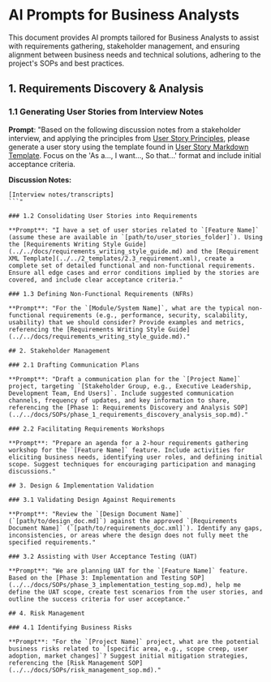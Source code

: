 # AI Prompts for Business Analysts

This document provides AI prompts tailored for Business Analysts to assist with requirements gathering, stakeholder management, and ensuring alignment between business needs and technical solutions, adhering to the project's SOPs and best practices.

## 1. Requirements Discovery & Analysis

### 1.1 Generating User Stories from Interview Notes

**Prompt**: "Based on the following discussion notes from a stakeholder interview, and applying the principles from [User Story Principles](../../1_principles/1.1_user_story_principles.md), please generate a user story using the template found in [User Story Markdown Template](../../2_templates/2.1_user_story.md). Focus on the 'As a..., I want..., So that...' format and include initial acceptance criteria.

**Discussion Notes:**
```
[Interview notes/transcripts]
```"

### 1.2 Consolidating User Stories into Requirements

**Prompt**: "I have a set of user stories related to `[Feature Name]` (assume these are available in `[path/to/user_stories_folder]`). Using the [Requirements Writing Style Guide](../../docs/requirements_writing_style_guide.md) and the [Requirement XML Template](../../2_templates/2.3_requirement.xml), create a complete set of detailed functional and non-functional requirements. Ensure all edge cases and error conditions implied by the stories are covered, and include clear acceptance criteria."

### 1.3 Defining Non-Functional Requirements (NFRs)

**Prompt**: "For the `[Module/System Name]`, what are the typical non-functional requirements (e.g., performance, security, scalability, usability) that we should consider? Provide examples and metrics, referencing the [Requirements Writing Style Guide](../../docs/requirements_writing_style_guide.md)."

## 2. Stakeholder Management

### 2.1 Drafting Communication Plans

**Prompt**: "Draft a communication plan for the `[Project Name]` project, targeting `[Stakeholder Group, e.g., Executive Leadership, Development Team, End Users]`. Include suggested communication channels, frequency of updates, and key information to share, referencing the [Phase 1: Requirements Discovery and Analysis SOP](../../docs/SOPs/phase_1_requirements_discovery_analysis_sop.md)."

### 2.2 Facilitating Requirements Workshops

**Prompt**: "Prepare an agenda for a 2-hour requirements gathering workshop for the `[Feature Name]` feature. Include activities for eliciting business needs, identifying user roles, and defining initial scope. Suggest techniques for encouraging participation and managing discussions."

## 3. Design & Implementation Validation

### 3.1 Validating Design Against Requirements

**Prompt**: "Review the `[Design Document Name]` (`[path/to/design_doc.md]`) against the approved `[Requirements Document Name]` (`[path/to/requirements_doc.xml]`). Identify any gaps, inconsistencies, or areas where the design does not fully meet the specified requirements."

### 3.2 Assisting with User Acceptance Testing (UAT)

**Prompt**: "We are planning UAT for the `[Feature Name]` feature. Based on the [Phase 3: Implementation and Testing SOP](../../docs/SOPs/phase_3_implementation_testing_sop.md), help me define the UAT scope, create test scenarios from the user stories, and outline the success criteria for user acceptance."

## 4. Risk Management

### 4.1 Identifying Business Risks

**Prompt**: "For the `[Project Name]` project, what are the potential business risks related to `[specific area, e.g., scope creep, user adoption, market changes]`? Suggest initial mitigation strategies, referencing the [Risk Management SOP](../../docs/SOPs/risk_management_sop.md)."
